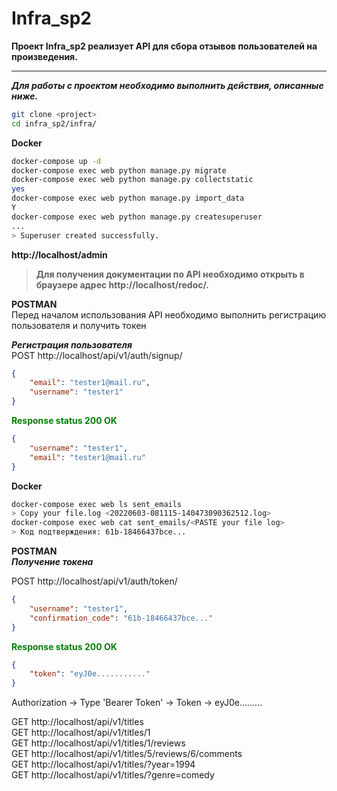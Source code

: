 # Infra_sp2
**Проект Infra_sp2 реализует API для сбора отзывов пользователей на произведения.**

---
***Для работы с проектом необходимо выполнить действия, описанные ниже.***
```bash
git clone <project>
cd infra_sp2/infra/
```
**Docker**
```bash
docker-compose up -d
docker-compose exec web python manage.py migrate
docker-compose exec web python manage.py collectstatic
yes
docker-compose exec web python manage.py import_data  
Y
docker-compose exec web python manage.py createsuperuser
...  
> Superuser created successfully.
```
**http://localhost/admin**

>**Для получения документации по API необходимо открыть в браузере адрес http://localhost/redoc/.**

**POSTMAN**  
Перед началом использования API необходимо выполнить регистрацию пользователя и получить токен

***Регистрация пользователя***  
POST  http://localhost/api/v1/auth/signup/
```json
{
    "email": "tester1@mail.ru",
    "username": "tester1"
}
```
<span style="color:green"><b>Response status 200 OK</b></span>
```json
{
    "username": "tester1",
    "email": "tester1@mail.ru"
}
```

**Docker**
```bash
docker-compose exec web ls sent_emails  
> Copy your file.log <20220603-081115-140473090362512.log>
docker-compose exec web cat sent_emails/<PASTE your file log>
> Код подтверждения: 61b-18466437bce...
```
**POSTMAN**  
***Получение токена***

POST  http://localhost/api/v1/auth/token/
```json
{
    "username": "tester1",
    "confirmation_code": "61b-18466437bce..."
}
```
<span style="color:green"><b>Response status 200 OK</b></span>
```json
{
    "token": "eyJ0e..........."
}
```
Authorization -> Type 'Bearer Token' -> Token -> eyJ0e.........

GET http://localhost/api/v1/titles  
GET http://localhost/api/v1/titles/1  
GET http://localhost/api/v1/titles/1/reviews  
GET http://localhost/api/v1/titles/5/reviews/6/comments  
GET http://localhost/api/v1/titles/?year=1994  
GET http://localhost/api/v1/titles/?genre=comedy
